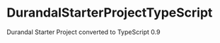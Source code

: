 DurandalStarterProjectTypeScript
================================

Durandal Starter Project converted to TypeScript 0.9
